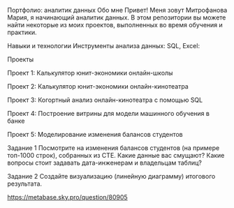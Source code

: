 Портфолио: аналитик данных
Обо мне
Привет! Меня зовут Митрофанова Мария, я начинающий аналитик данных. В этом репозитории вы можете найти некоторые из моих проектов, выполненных во время обучения и практики.

Навыки и технологии
Инструменты анализа данных: SQL, Excel:

Проекты

Проект 1: Калькулятор юнит-экономики онлайн-школы

Проект 2: Калькулятор юнит-экономики онлайн-кинотеатра

Проект 3: Когортный анализ онлайн-кинотеатра с помощью SQL

Проект 4: Построение витрины для модели машинного обучения в банке

Проект 5: Моделирование изменения балансов студентов

Задание 1
Посмотрите на изменения балансов студентов (на примере топ-1000 строк), собранных из CTE. 
Какие данные вас смущают? Какие вопросы стоит задавать дата-инженерам и владельцам таблиц? 

Задание 2
Создайте визуализацию (линейную диаграмму) итогового результата. 

https://metabase.sky.pro/question/80905







